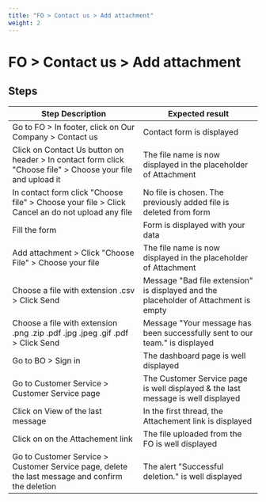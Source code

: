 ```yaml
---
title: "FO > Contact us > Add attachment"
weight: 2
---
```


# FO > Contact us > Add attachment
## Steps
| Step Description | Expected result |
| ----- | ----- |
| Go to FO > In footer, click on Our Company > Contact us | Contact form is displayed |
| Click on Contact Us button on header > In contact form click "Choose file" > Choose your file and upload it | The file name is now displayed in the placeholder of Attachment |
| In contact form click "Choose file" > Choose your file > Click Cancel an do not upload any file | No file is chosen. The previously added file is deleted from form |
| Fill the form | Form is displayed with your data |
| Add attachment > Click "Choose File" > Choose your file | The file name is now displayed in the placeholder of Attachment |
| Choose a file with extension .csv > Click Send | Message "Bad file extension" is displayed and the placeholder of Attachment is empty |
| Choose a file with extension .png .zip .pdf .jpg .jpeg .gif .pdf > Click Send | Message "Your message has been successfully sent to our team." is displayed |
| Go to BO > Sign in | The dashboard page is well displayed |
| Go to Customer Service > Customer Service page | The Customer Service page is well displayed & the last message is well displayed |
| Click on View of the last message | In the first thread, the Attachement link is displayed |
| Click on on the Attachement link | The file uploaded from the FO is well displayed |
| Go to Customer Service > Customer Service page, delete the last message and confirm the deletion | The alert "Successful deletion." is well displayed |
